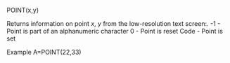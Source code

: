 POINT(x,y)

Returns information on point <i>x</i>, <i>y</i> from the low-resolution text screen:.
  -1    - Point is part of an alphanumeric character
  0     - Point is reset
  Code  - Point is set

Example
A=POINT(22,33)
